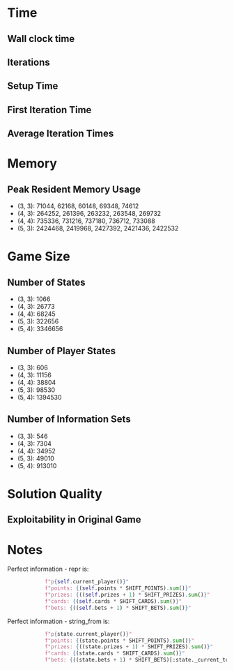 # Time

## Wall clock time 

## Iterations

## Setup Time

## First Iteration Time

## Average Iteration Times

# Memory

## Peak Resident Memory Usage

 * (3, 3): 71044, 62168, 60148, 69348, 74612
 * (4, 3): 264252, 261396, 263232, 263548, 269732
 * (4, 4): 735336, 731216, 737180, 736712, 733088
 * (5, 3): 2424468, 2419968, 2427392, 2421436, 2422532

# Game Size

## Number of States

 * (3, 3): 1066
 * (4, 3): 26773
 * (4, 4): 68245
 * (5, 3): 322656
 * (5, 4): 3346656

## Number of Player States

 * (3, 3): 606 
 * (4, 3): 11156
 * (4, 4): 38804
 * (5, 3): 98530
 * (5, 4): 1394530

## Number of Information Sets

 * (3, 3): 546
 * (4, 3): 7304
 * (4, 4): 34952
 * (5, 3): 49010
 * (5, 4): 913010

# Solution Quality

## Exploitability in Original Game


# Notes

Perfect information - repr is:
```python
            f"p{self.current_player()}"
            f"points: {(self.points * SHIFT_POINTS).sum()}"
            f"prizes: {((self.prizes + 1) * SHIFT_PRIZES).sum()}"
            f"cards: {(self.cards * SHIFT_CARDS).sum()}"
            f"bets: {((self.bets + 1) * SHIFT_BETS).sum()}"
```

Perfect information - string_from is:
```python
            f"p{state.current_player()}"
            f"points: {(state.points * SHIFT_POINTS).sum()}"
            f"prizes: {((state.prizes + 1) * SHIFT_PRIZES).sum()}"
            f"cards: {(state.cards * SHIFT_CARDS).sum()}"
            f"bets: {((state.bets + 1) * SHIFT_BETS)[:state._current_turn].sum()}"
```